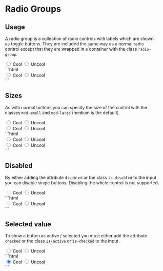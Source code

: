 # Radio Groups

## Usage
A radio group is a collection of radio controls with labels which are shown as toggle buttons.
They are included the same way as a normal radio control except that they are wrapped 
in a container with the class `radio-group`.

<div class="radio-group">
  <input type="radio" id="r1v1" name="r1" />
  <label for="r1v1">Cool</label>
  <input type="radio" id="r1v2" name="r1" />
  <label for="r1v2">Uncool</label>
</div>
```html
<div class="radio-group">
  <input type="radio" id="r1v1" name="r1" />
  <label for="r1v1">Cool</label>
  <input type="radio" id="r1v2" name="r1" />
  <label for="r1v2">Uncool</label>
</div>
```

## Sizes
As with normal buttons you can specify the size of the control with the classes
`mod-small` and `mod-large` (medium is the default).

<div class="radio-group mod-small">
  <input type="radio" id="r2v1" name="r2" />
  <label for="r2v1">Cool</label>
  <input type="radio" id="r2v2" name="r2" />
  <label for="r2v2">Uncool</label>
</div>
<div class="radio-group mod-large">
  <input type="radio" id="r3v1" name="r3" />
  <label for="r3v1">Cool</label>
  <input type="radio" id="r3v2" name="r3" />
  <label for="r3v2">Uncool</label>
</div>
```html
<div class="radio-group mod-small">
  <input type="radio" id="r2v1" name="r2" />
  <label for="r2v1">Cool</label>
  <input type="radio" id="r2v2" name="r2" />
  <label for="r2v2">Uncool</label>
</div>
<div class="radio-group mod-large">
  <input type="radio" id="r3v1" name="r3" />
  <label for="r3v1">Cool</label>
  <input type="radio" id="r3v2" name="r3" />
  <label for="r3v2">Uncool</label>
</div>
```

## Disabled
By either adding the attribute `disabled` or the class `is-disabled` to the input you can
disable single buttons. Disabling the whole control is not supported.

<div class="radio-group">
  <input type="radio" disabled id="r4v1" name="r4" />
  <label for="r4v1">Cool</label>
  <input type="radio" class="is-disabled" id="r4v2" name="r4" />
  <label for="r4v2">Uncool</label>
</div>
```html
<div class="radio-group">
  <input type="radio" disabled id="r4v1" name="r4" />
  <label for="r4v1">Cool</label>
  <input type="radio" class="is-disabled" id="r4v2" name="r4" />
  <label for="r4v2">Uncool</label>
</div>
```

## Selected value
To show a button as active / selected you must either add the attribute `checked` or the
class `is-active` or `is-checked` to the input.

<div class="radio-group">
  <input type="radio" checked id="r5v1" name="r5" />
  <label for="r5v1">Cool</label>
  <input type="radio" id="r5v2" name="r5" />
  <label for="r5v2">Uncool</label>
</div>
```html
<div class="radio-group">
  <input type="radio" checked id="r5v1" name="r5" />
  <label for="r5v1">Cool</label>
  <input type="radio" id="r5v2" name="r5" />
  <label for="r5v2">Uncool</label>
</div>
```
